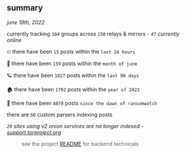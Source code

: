 
## summary
_june 19th, 2022_

currently tracking `104` groups across `150` relays & mirrors - _`47` currently online_

⏲ there have been `15` posts within the `last 24 hours`

🦈 there have been `159` posts within the `month of june`

🪐 there have been `1027` posts within the `last 90 days`

🏚 there have been `1792` posts within the `year of 2022`

🦕 there have been `4078` posts `since the dawn of ransomwatch`

there are `50` custom parsers indexing posts

_`20` sites using v2 onion services are no longer indexed - [support.torproject.org](https://support.torproject.org/onionservices/v2-deprecation/)_

> see the project [README](https://github.com/joshhighet/ransomwatch#ransomwatch--) for backend technicals
